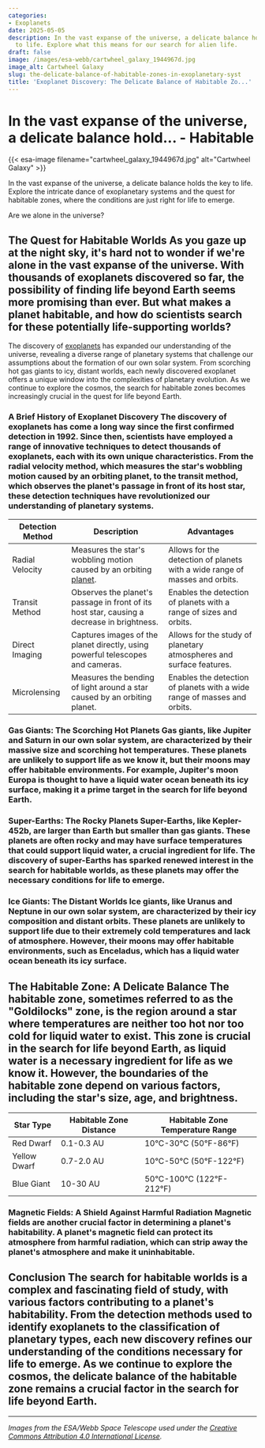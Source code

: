 ```yaml
---
categories:
- Exoplanets
date: 2025-05-05
description: In the vast expanse of the universe, a delicate balance holds the key
  to life. Explore what this means for our search for alien life.
draft: false
image: /images/esa-webb/cartwheel_galaxy_1944967d.jpg
image_alt: Cartwheel Galaxy
slug: the-delicate-balance-of-habitable-zones-in-exoplanetary-syst
title: 'Exoplanet Discovery: The Delicate Balance of Habitable Zo...'
---
```


# In the vast expanse of the universe, a delicate balance hold... - Habitable
{{< esa-image filename="cartwheel_galaxy_1944967d.jpg" alt="Cartwheel Galaxy" >}}



In the vast expanse of the universe, a delicate balance holds the key to life. Explore the intricate dance of exoplanetary systems and the quest for habitable zones, where the conditions are just right for life to emerge.

Are we alone in the universe?

 ## The Quest for Habitable Worlds As you gaze up at the night sky, it's hard not to wonder if we're alone in the vast expanse of the universe. With thousands of exoplanets discovered so far, the possibility of finding life beyond Earth seems more promising than ever. But what makes a planet habitable, and how do scientists search for these potentially life-supporting worlds?

 The discovery of [exoplanets](/blog/unveiling-the-secrets-of-exoplanets-in-the-habitable-[zone](/blog/discovering-new-worlds-nasas-quest-for-exoplanets-and-the-se)/) has expanded our understanding of the universe, revealing a diverse range of planetary systems that challenge our assumptions about the formation of our own solar system. From scorching hot gas giants to icy, distant worlds, each newly discovered exoplanet offers a unique window into the complexities of planetary evolution. As we continue to explore the cosmos, the search for habitable zones becomes increasingly crucial in the quest for life beyond Earth.

 ### A Brief History of Exoplanet Discovery The discovery of exoplanets has come a long way since the first confirmed detection in 1992. Since then, scientists have employed a range of innovative techniques to detect thousands of exoplanets, each with its own unique characteristics. From the radial velocity method, which measures the star's wobbling motion caused by an orbiting planet, to the transit method, which observes the planet's passage in front of its host star, these detection techniques have revolutionized our understanding of planetary systems.

 | Detection Method | Description | Advantages |
| --- | --- | --- |
| Radial Velocity | Measures the star's wobbling motion caused by an orbiting [planet](/blog/exoplanets-and-the-elusive-habitable-zone). | Allows for the detection of planets with a wide range of masses and orbits. |
| Transit Method | Observes the planet's passage in front of its host star, causing a decrease in brightness. | Enables the detection of planets with a range of sizes and orbits. |
| Direct Imaging | Captures images of the planet directly, using powerful telescopes and cameras. | Allows for the study of planetary atmospheres and surface features. |
| Microlensing | Measures the bending of light around a star caused by an orbiting planet. | Enables the detection of planets with a wide range of masses and orbits. | ## Planetary Classification and the Search for Habitable Worlds As scientists continue to discover new exoplanets, classification becomes increasingly important in the search for habitable worlds. By categorizing exoplanets based on their characteristics, scientists can better understand the potential for life on these distant worlds. From gas giants to rocky terrestrial worlds, each type of exoplanet offers unique insights into the conditions necessary for life to emerge.

 ### Gas Giants: The Scorching Hot Planets Gas giants, like Jupiter and Saturn in our own solar system, are characterized by their massive size and scorching hot temperatures. These planets are unlikely to support life as we know it, but their moons may offer habitable environments. For example, Jupiter's moon Europa is thought to have a liquid water ocean beneath its icy surface, making it a prime target in the search for life beyond Earth.

 ### Super-Earths: The Rocky Planets Super-Earths, like Kepler-452b, are larger than Earth but smaller than gas giants. These planets are often rocky and may have surface temperatures that could support liquid water, a crucial ingredient for life. The discovery of super-Earths has sparked renewed interest in the search for habitable worlds, as these planets may offer the necessary conditions for life to emerge.

 ### Ice Giants: The Distant Worlds Ice giants, like Uranus and Neptune in our own solar system, are characterized by their icy composition and distant orbits. These planets are unlikely to support life due to their extremely cold temperatures and lack of atmosphere. However, their moons may offer habitable environments, such as Enceladus, which has a liquid water ocean beneath its icy surface.

 ## The Habitable Zone: A Delicate Balance The habitable zone, sometimes referred to as the "Goldilocks" zone, is the region around a star where temperatures are neither too hot nor too cold for liquid water to exist. This zone is crucial in the search for life beyond Earth, as liquid water is a necessary ingredient for life as we know it. However, the boundaries of the habitable zone depend on various factors, including the star's size, age, and brightness.

 | Star Type | Habitable Zone Distance | Habitable Zone Temperature Range |
| --- | --- | --- |
| Red Dwarf | 0.1-0.3 AU | 10°C-30°C (50°F-86°F) |
| Yellow Dwarf | 0.7-2.0 AU | 10°C-50°C (50°F-122°F) |
| Blue Giant | 10-30 AU | 50°C-100°C (122°F-212°F) | ### Atmospheric Composition: A Crucial Factor in Habitability Atmospheric composition plays a crucial role in determining a planet's habitability. A planet's atmosphere can either protect or destroy life, depending on its composition. For example, a planet with a thick atmosphere may trap heat and create a runaway greenhouse effect, while a planet with a thin atmosphere may be unable to retain liquid water.

 ### Magnetic Fields: A Shield Against Harmful Radiation Magnetic fields are another crucial factor in determining a planet's habitability. A planet's magnetic field can protect its atmosphere from harmful radiation, which can strip away the planet's atmosphere and make it uninhabitable.

 ## Conclusion The search for habitable worlds is a complex and fascinating field of study, with various factors contributing to a planet's habitability. From the detection methods used to identify exoplanets to the classification of planetary types, each new discovery refines our understanding of the conditions necessary for life to emerge. As we continue to explore the cosmos, the delicate balance of the habitable zone remains a crucial factor in the search for life beyond Earth.

---

*Images from the ESA/Webb Space Telescope used under the [Creative Commons Attribution 4.0 International License](https://creativecommons.org/licenses/by/4.0).*